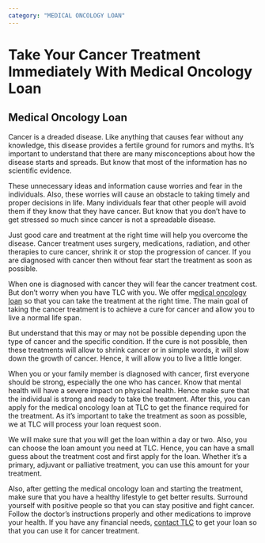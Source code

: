 ```yaml
---
category: "MEDICAL ONCOLOGY LOAN"
---
```


# Take Your Cancer Treatment Immediately With Medical Oncology Loan

## Medical Oncology Loan

Cancer is a dreaded disease. Like anything that causes fear without any knowledge, this disease provides a fertile ground for rumors and myths. It’s important to understand that there are many misconceptions about how the disease starts and spreads. But know that most of the information has no scientific evidence.

These unnecessary ideas and information cause worries and fear in the individuals. Also, these worries will cause an obstacle to taking timely and proper decisions in life. Many individuals fear that other people will avoid them if they know that they have cancer. But know that you don’t have to get stressed so much since cancer is not a spreadable disease.

Just good care and treatment at the right time will help you overcome the disease. Cancer treatment uses surgery, medications, radiation, and other therapies to cure cancer, shrink it or stop the progression of cancer. If you are diagnosed with cancer then without fear start the treatment as soon as possible.

When one is diagnosed with cancer they will fear the cancer treatment cost. But don’t worry when you have TLC with you. We offer m[edical oncology loan](https://tlc.com.au/keep-yourself-healthy-with-medical-oncology-loan/) so that you can take the treatment at the right time. The main goal of taking the cancer treatment is to achieve a cure for cancer and allow you to live a normal life span.

But understand that this may or may not be possible depending upon the type of cancer and the specific condition. If the cure is not possible, then these treatments will allow to shrink cancer or in simple words, it will slow down the growth of cancer. Hence, it will allow you to live a little longer.

When you or your family member is diagnosed with cancer, first everyone should be strong, especially the one who has cancer. Know that mental health will have a severe impact on physical health. Hence make sure that the individual is strong and ready to take the treatment. After this, you can apply for the medical oncology loan at TLC to get the finance required for the treatment. As it’s important to take the treatment as soon as possible, we at TLC will process your loan request soon.

We will make sure that you will get the loan within a day or two. Also, you can choose the loan amount you need at TLC. Hence, you can have a small guess about the treatment cost and first apply for the loan. Whether it’s a primary, adjuvant or palliative treatment, you can use this amount for your treatment.

Also, after getting the medical oncology loan and starting the treatment, make sure that you have a healthy lifestyle to get better results. Surround yourself with positive people so that you can stay positive and fight cancer. Follow the doctor’s instructions properly and other medications to improve your health. If you have any financial needs, [contact TLC](https://tlc.com.au/) to get your loan so that you can use it for cancer treatment.
